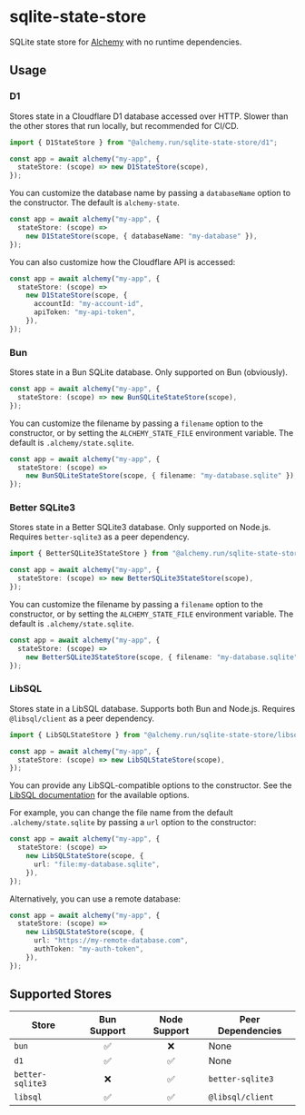 # sqlite-state-store

SQLite state store for [Alchemy](https://github.com/samgoodwin/alchemy) with no runtime dependencies.

## Usage

### D1

Stores state in a Cloudflare D1 database accessed over HTTP. Slower than the other stores that run locally, but recommended for CI/CD.

```ts
import { D1StateStore } from "@alchemy.run/sqlite-state-store/d1";

const app = await alchemy("my-app", {
  stateStore: (scope) => new D1StateStore(scope),
});
```

You can customize the database name by passing a `databaseName` option to the constructor. The default is `alchemy-state`.

```ts
const app = await alchemy("my-app", {
  stateStore: (scope) =>
    new D1StateStore(scope, { databaseName: "my-database" }),
});
```

You can also customize how the Cloudflare API is accessed:

```ts
const app = await alchemy("my-app", {
  stateStore: (scope) =>
    new D1StateStore(scope, {
      accountId: "my-account-id",
      apiToken: "my-api-token",
    }),
});
```

### Bun

Stores state in a Bun SQLite database. Only supported on Bun (obviously).

```ts
const app = await alchemy("my-app", {
  stateStore: (scope) => new BunSQLiteStateStore(scope),
});
```

You can customize the filename by passing a `filename` option to the constructor, or by setting the `ALCHEMY_STATE_FILE` environment variable. The default is `.alchemy/state.sqlite`.

```ts
const app = await alchemy("my-app", {
  stateStore: (scope) =>
    new BunSQLiteStateStore(scope, { filename: "my-database.sqlite" }),
});
```

### Better SQLite3

Stores state in a Better SQLite3 database. Only supported on Node.js. Requires `better-sqlite3` as a peer dependency.

```ts
import { BetterSQLite3StateStore } from "@alchemy.run/sqlite-state-store/better-sqlite3";

const app = await alchemy("my-app", {
  stateStore: (scope) => new BetterSQLite3StateStore(scope),
});
```

You can customize the filename by passing a `filename` option to the constructor, or by setting the `ALCHEMY_STATE_FILE` environment variable. The default is `.alchemy/state.sqlite`.

```ts
const app = await alchemy("my-app", {
  stateStore: (scope) =>
    new BetterSQLite3StateStore(scope, { filename: "my-database.sqlite" }),
});
```

### LibSQL

Stores state in a LibSQL database. Supports both Bun and Node.js. Requires `@libsql/client` as a peer dependency.

```ts
import { LibSQLStateStore } from "@alchemy.run/sqlite-state-store/libsql";

const app = await alchemy("my-app", {
  stateStore: (scope) => new LibSQLStateStore(scope),
});
```

You can provide any LibSQL-compatible options to the constructor. See the [LibSQL documentation](https://github.com/libsql/libsql-client-ts) for the available options.

For example, you can change the file name from the default `.alchemy/state.sqlite` by passing a `url` option to the constructor:

```ts
const app = await alchemy("my-app", {
  stateStore: (scope) =>
    new LibSQLStateStore(scope, {
      url: "file:my-database.sqlite",
    }),
});
```

Alternatively, you can use a remote database:

```ts
const app = await alchemy("my-app", {
  stateStore: (scope) =>
    new LibSQLStateStore(scope, {
      url: "https://my-remote-database.com",
      authToken: "my-auth-token",
    }),
});
```

## Supported Stores

| Store            | Bun Support | Node Support | Peer Dependencies |
| ---------------- | :---------: | :----------: | ----------------- |
| `bun`            |     ✅      |      ❌      | None              |
| `d1`             |     ✅      |      ✅      | None              |
| `better-sqlite3` |     ❌      |      ✅      | `better-sqlite3`  |
| `libsql`         |     ✅      |      ✅      | `@libsql/client`  |
